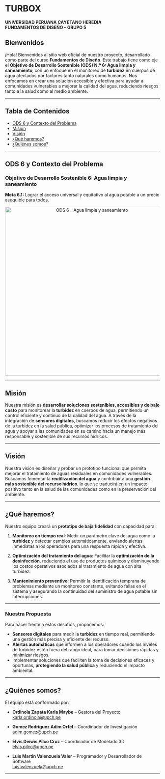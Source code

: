 # TURBOX  
**UNIVERSIDAD PERUANA CAYETANO HEREDIA**  
**FUNDAMENTOS DE DISEÑO – GRUPO 5**

##  Bienvenidos

¡Hola! Bienvenidos al sitio web oficial de nuestro proyecto, desarrollado como parte del curso **Fundamentos de Diseño**. Este trabajo tiene como eje el **Objetivo de Desarrollo Sostenible (ODS) N.º 6: Agua limpia y saneamiento**, con un enfoque en el monitoreo de **turbidez** en cuerpos de agua afectados por factores tanto naturales como humanos. Nos enfocamos en crear una solución accesible y efectiva para ayudar a comunidades vulnerables a mejorar la calidad del agua, reduciendo riesgos tanto a la salud como al medio ambiente.

---

##  Tabla de Contenidos

- [ODS 6 y Contexto del Problema](#-ods-6-y-contexto-del-problema)
- [Misión](#-misión)
- [Visión](#-visión)
- [¿Qué haremos?](#-qué-haremos)
- [¿Quiénes somos?](#-quiénes-somos)

---

##  ODS 6 y Contexto del Problema

### Objetivo de Desarrollo Sostenible 6: Agua limpia y saneamiento  
**Meta 6.1:** Lograr el acceso universal y equitativo al agua potable a un precio asequible para todos.

<div style="text-align: center;">
  <img src="https://upload.wikimedia.org/wikipedia/commons/c/ca/Sustainable_Development_Goal-es-12.jpg" alt="ODS 6 - Agua limpia y saneamiento" width="550"/>
</div>

---

##  Misión

Nuestra misión es **desarrollar soluciones sostenibles, accesibles y de bajo costo** para monitorear la **turbidez** en cuerpos de agua, permitiendo un control eficiente y continuo de la calidad del agua. A través de la integración de **sensores digitales**, buscamos reducir los efectos negativos de la turbidez en la salud pública, optimizar los procesos de tratamiento del agua y apoyar a las comunidades en su camino hacia un manejo más responsable y sostenible de sus recursos hídricos.

---

##  Visión

Nuestra visión es diseñar y probar un prototipo funcional que permita mejorar el tratamiento de aguas residuales en comunidades vulnerables. Buscamos fomentar la **reutilización del agua** y contribuir a una **gestión más sostenible del recurso hídrico**, lo que se traducirá en un impacto positivo tanto en la salud de las comunidades como en la preservación del ambiente.

---

##  ¿Qué haremos?

Nuestro equipo creará un **prototipo de baja fidelidad** con capacidad para:

1. **Monitoreo en tiempo real**: Medir un parámetro clave del agua como la **turbidez** y detectar cambios automáticamente, enviando alertas inmediatas a los operadores para una respuesta rápida y efectiva.

2. **Optimización del tratamiento del agua**: Facilitar la **optimización de la desinfección**, reduciendo el uso de productos químicos y disminuyendo los costos operativos asociados al tratamiento de agua con alta turbidez.

3. **Mantenimiento preventivo**: Permitir la identificación temprana de problemas mediante un monitoreo constante, evitando fallas en el sistema y asegurando la continuidad del suministro de agua potable sin interrupciones.

---

###  Nuestra Propuesta

Para hacer frente a estos desafíos, proponemos:

- **Sensores digitales** para medir la **turbidez** en tiempo real, permitiendo una gestión más precisa y eficiente del recurso.
- **Alertas automáticas** que informen a los operadores cuando los niveles de turbidez estén fuera del rango ideal, para tomar decisiones rápidas y minimizar riesgos.
- Implementar soluciones que faciliten la toma de decisiones eficaces y oportunas, **protegiendo la salud pública** y reduciendo el impacto ambiental.

---

##  ¿Quiénes somos?

El equipo está conformado por:

- **Ordinola Zapata Karla Maybe** – Gestora del Proyecto  
   [karla.ordinola@upch.pe](mailto:karla.ordinola@upch.pe)

- **Gomez Rodriguez Adim Orfel** – Coordinador de Investigación  
   [adim.gomez@upch.pe](mailto:adim.gomez@upch.pe)

- **Elvis Deiwis Pilco Cruz** – Coordinador de Modelado 3D  
   [elvis.pilco@upch.pe](mailto:elvis.pilco@upch.pe)

- **Luis Martin Valenzuela Valer** – Programador y Desarrollador de Software  
   [luis.valenzuela@upch.pe](mailto:luis.valenzuela@upch.pe)

---



